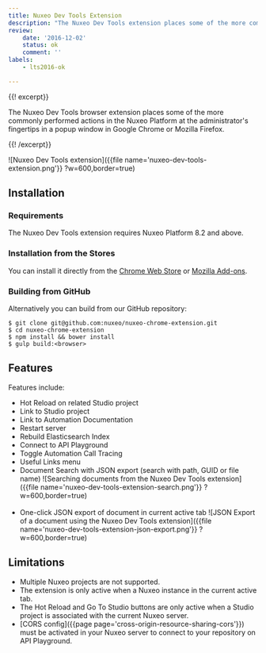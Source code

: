 ```yaml
---
title: Nuxeo Dev Tools Extension
description: "The Nuxeo Dev Tools extension places some of the more commonly performed actions in the Nuxeo Platform at the administrator's fingertips in a convenient browser popup window."
review:
    date: '2016-12-02'
    status: ok
    comment: ''
labels:
    - lts2016-ok

---
```

{{! excerpt}}

The Nuxeo Dev Tools browser extension places some of the more commonly performed actions in the Nuxeo Platform at the administrator's fingertips in a popup window in Google Chrome or Mozilla Firefox.

{{! /excerpt}}

![Nuxeo Dev Tools extension]({{file name='nuxeo-dev-tools-extension.png'}} ?w=600,border=true)

## Installation

### Requirements
The Nuxeo Dev Tools extension requires Nuxeo Platform 8.2 and above.

### Installation from the Stores

You can install it directly from the [Chrome Web Store](https://chrome.google.com/webstore/detail/nuxeo-extension/kncphbjdicjganncpalklkllihdidcmh) or [Mozilla Add-ons](https://addons.mozilla.org/en-US/firefox/addon/nuxeo-dev-tools/).

### Building from GitHub

Alternatively you can build from our GitHub repository:

```
$ git clone git@github.com:nuxeo/nuxeo-chrome-extension.git
$ cd nuxeo-chrome-extension
$ npm install && bower install
$ gulp build:<browser>
```

## Features

Features include:
* Hot Reload on related Studio project
* Link to Studio project
* Link to Automation Documentation
* Restart server
* Rebuild Elasticsearch Index
* Connect to API Playground
* Toggle Automation Call Tracing
* Useful Links menu
* Document Search with JSON export (search with path, GUID or file name)
    ![Searching documents from the Nuxeo Dev Tools extension]({{file name='nuxeo-dev-tools-extension-search.png'}} ?w=600,border=true)<br /><br />
* One-click JSON export of document in current active tab
    ![JSON Export of a document using the Nuxeo Dev Tools extension]({{file name='nuxeo-dev-tools-extension-json-export.png'}} ?w=600,border=true)


## Limitations

* Multiple Nuxeo projects are not supported.
* The extension is only active when a Nuxeo instance in the current active tab.
* The Hot Reload and Go To Studio buttons are only active when a Studio project is associated with the current Nuxeo server.
* [CORS config]({{page page='cross-origin-resource-sharing-cors'}}) must be activated in your Nuxeo server to connect to your repository on API Playground.
